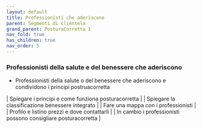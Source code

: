 ```yaml
---
layout: default
title: Professionisti che aderiscono
parent: Segmenti di clientela
grand_parent: PosturaCorretta 1
nav_fold: true
has_children: true
nav_order: 5
---
```



### Professionisti della salute e del benessere che aderiscono

 - Professionisti della salute o del benessere che aderiscono e condividono i principi postruacorretta 
  
| Spiegare i principi e come funziona posturacorretta | 
| Spiegare la classificazione benessere integrato | 
| Fare una mappa con i professionisti |  
| Profilo e listino prezzi e dove contattarli |
| In cambio i professionisti possono consigliare posturacorretta |
  





